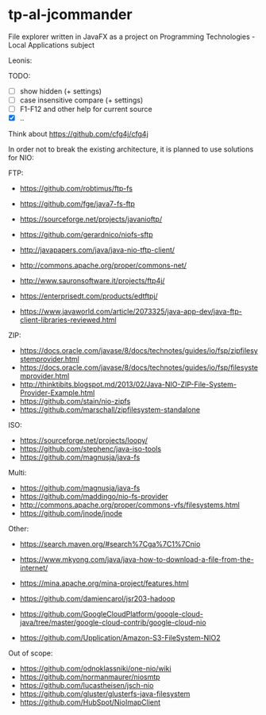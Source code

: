 # tp-al-jcommander
File explorer written in JavaFX as a project on Programming Technologies - Local Applications subject

Leonis:

TODO:

- [ ] show hidden (+ settings)
- [ ] case insensitive compare (+ settings)
- [ ] F1-F12 and other help for current source
- [x] ..

Think about https://github.com/cfg4j/cfg4j

In order not to break the existing architecture, it is planned to use solutions for NIO:

FTP: 

- https://github.com/robtimus/ftp-fs
- https://github.com/fge/java7-fs-ftp
- https://sourceforge.net/projects/javanioftp/
- https://github.com/gerardnico/niofs-sftp
- http://javapapers.com/java/java-nio-tftp-client/

- http://commons.apache.org/proper/commons-net/
- http://www.sauronsoftware.it/projects/ftp4j/
- https://enterprisedt.com/products/edtftpj/
- https://www.javaworld.com/article/2073325/java-app-dev/java-ftp-client-libraries-reviewed.html

ZIP:

- https://docs.oracle.com/javase/8/docs/technotes/guides/io/fsp/zipfilesystemprovider.html
- https://docs.oracle.com/javase/8/docs/technotes/guides/io/fsp/filesystemprovider.html
- http://thinktibits.blogspot.md/2013/02/Java-NIO-ZIP-File-System-Provider-Example.html
- https://github.com/stain/nio-zipfs
- https://github.com/marschall/zipfilesystem-standalone

ISO:

- https://sourceforge.net/projects/loopy/
- https://github.com/stephenc/java-iso-tools
- https://github.com/magnusja/java-fs

Multi:

- https://github.com/magnusja/java-fs
- https://github.com/maddingo/nio-fs-provider
- http://commons.apache.org/proper/commons-vfs/filesystems.html
- https://github.com/jnode/jnode

Other:
 
- https://search.maven.org/#search%7Cga%7C1%7Cnio

- https://www.mkyong.com/java/java-how-to-download-a-file-from-the-internet/
- https://mina.apache.org/mina-project/features.html
- https://github.com/damiencarol/jsr203-hadoop
- https://github.com/GoogleCloudPlatform/google-cloud-java/tree/master/google-cloud-contrib/google-cloud-nio
- https://github.com/Upplication/Amazon-S3-FileSystem-NIO2

Out of scope:

- https://github.com/odnoklassniki/one-nio/wiki
- https://github.com/normanmaurer/niosmtp
- https://github.com/lucastheisen/jsch-nio
- https://github.com/gluster/glusterfs-java-filesystem
- https://github.com/HubSpot/NioImapClient
